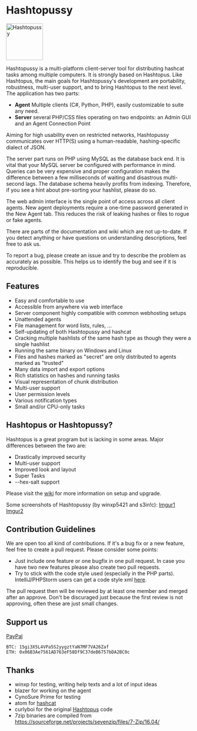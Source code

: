 # Hashtopussy

<img src="https://github.com/s3inlc/hashtopussy/blob/master/src/static/logo.png" alt='Hashtopussy' width="100">


Hashtopussy is a multi-platform client-server tool for distributing hashcat tasks among multiple computers. It is strongly based on Hashtopus.
Like Hashtopus, the main goals for Hashtopussy's development are portability, robustness, multi-user support, and to bring Hashtopus to the next level.
The application has two parts:

- **Agent** Multiple clients (C#, Python, PHP), easily customizable to suite any need.
- **Server** several PHP/CSS files operating on two endpoints: an Admin GUI and an Agent Connection Point

Aiming for high usability even on restricted networks, Hashtopussy communicates over HTTP(S) using a human-readable, hashing-specific dialect of JSON.

The server part runs on PHP using MySQL as the database back end. It is vital that your MySQL server be configured with performance in mind. Queries can be very expensive and proper configuration makes the difference between a few milliseconds of waiting and disastrous multi-second lags. The database schema heavily profits from indexing. Therefore, if you see a hint about pre-sorting your hashlist, please do so.

The web admin interface is the single point of access across all client agents. New agent deployments require a one-time password generated in the New Agent tab. This reduces the risk of leaking hashes or files to rogue or fake agents.

There are parts of the documentation and wiki which are not up-to-date. If you detect anything or have questions on understanding descriptions, feel free to ask us.

To report a bug, please create an issue and try to describe the problem as accurately as possible. This helps us to identify the bug and see if it is reproducible.

## Features

- Easy and comfortable to use
- Accessible from anywhere via web interface
- Server component highly compatible with common webhosting setups
- Unattended agents
- File management for word lists, rules, ...
- Self-updating of both Hashtopussy and hashcat
- Cracking multiple hashlists of the same hash type as though they were a single hashlist
- Running the same binary on Windows and Linux
- Files and hashes marked as "secret" are only distributed to agents marked as "trusted"
- Many data import and export options
- Rich statistics on hashes and running tasks
- Visual representation of chunk distribution
- Multi-user support
- User permission levels
- Various notification types
- Small and/or CPU-only tasks

## Hashtopus or Hashtopussy?

Hashtopus is a great program but is lacking in some areas. Major differences between the two are:

- Drastically improved security
- Multi-user support
- Improved look and layout
- Super Tasks
- --hex-salt support

Please visit the [wiki](https://github.com/s3inlc/hashtopussy/wiki) for more information on setup and upgrade.

Some screenshots of Hashtopussy (by winxp5421 and s3in!c): [Imgur1](http://imgur.com/gallery/Fj0s0) [Imgur2](http://imgur.com/gallery/LzTsI)

## Contribution Guidelines

We are open too all kind of contributions. If it's a bug fix or a new feature, feel free to create a pull request. Please consider some points:

* Just include one feature or one bugfix in one pull request. In case you have two new features please also create two pull requests.
* Try to stick with the code style used (especially in the PHP parts). IntelliJ/PHPStorm users can get a code style xml [here](https://gist.github.com/s3inlc/226ed78b05eb6dc8f60f18d6fd310d74).

The pull request then will be reviewed by at least one member and merged after an approve. Don't be discuraged just because the first review is not approving, often these are just small changes.

## Support us

[PayPal](https://www.paypal.com/cgi-bin/webscr?cmd=_s-xclick&hosted_button_id=7P3KXV8DQ5XKE)

```
BTC: 15gi3X5L4VPa5S2yygztYaN7MF7VA26Zaf
ETH: 0x06B3Ae7561AD763eF58Df9C37deB6757bDA2BC0c
```

## Thanks

* winxp for testing, writing help texts and a lot of input ideas
* blazer for working on the agent
* CynoSure Prime for testing
* atom for [hashcat](https://github.com/hashcat/hashcat)
* curlyboi for the original [Hashtopus](https://github.com/curlyboi/hashtopus) code
* 7zip binaries are compiled from https://sourceforge.net/projects/sevenzip/files/7-Zip/16.04/
